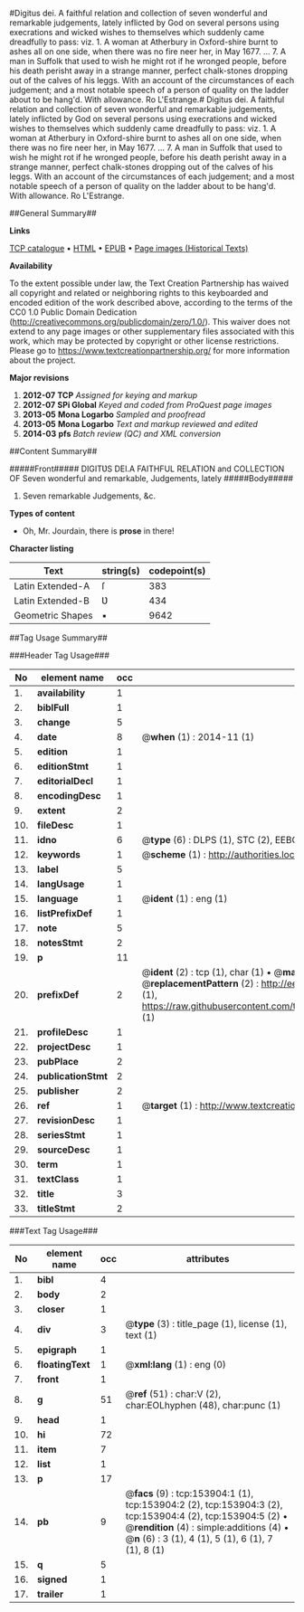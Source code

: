 #Digitus dei. A faithful relation and collection of seven wonderful and remarkable judgements, lately inflicted by God on several persons using execrations and wicked wishes to themselves which suddenly came dreadfully to pass: viz. 1. A woman at Atherbury in Oxford-shire burnt to ashes all on one side, when there was no fire neer her, in May 1677. ... 7. A man in Suffolk that used to wish he might rot if he wronged people, before his death perisht away in a strange manner, perfect chalk-stones dropping out of the calves of his leggs. With an account of the circumstances of each judgement; and a most notable speech of a person of quality on the ladder about to be hang'd. With allowance. Ro L'Estrange.#
Digitus dei. A faithful relation and collection of seven wonderful and remarkable judgements, lately inflicted by God on several persons using execrations and wicked wishes to themselves which suddenly came dreadfully to pass: viz. 1. A woman at Atherbury in Oxford-shire burnt to ashes all on one side, when there was no fire neer her, in May 1677. ... 7. A man in Suffolk that used to wish he might rot if he wronged people, before his death perisht away in a strange manner, perfect chalk-stones dropping out of the calves of his leggs. With an account of the circumstances of each judgement; and a most notable speech of a person of quality on the ladder about to be hang'd. With allowance. Ro L'Estrange.

##General Summary##

**Links**

[TCP catalogue](http://www.ota.ox.ac.uk/tcp/)  • 
[HTML](http://tei.it.ox.ac.uk/tcp/Texts-HTML/free/A81/A81477.html)  • 
[EPUB](http://tei.it.ox.ac.uk/tcp/Texts-EPUB/free/A81/A81477.epub) • 
[Page images (Historical Texts)](https://historicaltexts.jisc.ac.uk/eebo-99899563e)

**Availability**

To the extent possible under law, the Text Creation Partnership has waived all copyright and related or neighboring rights to this keyboarded and encoded edition of the work described above, according to the terms of the CC0 1.0 Public Domain Dedication (http://creativecommons.org/publicdomain/zero/1.0/). This waiver does not extend to any page images or other supplementary files associated with this work, which may be protected by copyright or other license restrictions. Please go to https://www.textcreationpartnership.org/ for more information about the project.

**Major revisions**

1. __2012-07__ __TCP__ *Assigned for keying and markup*
1. __2012-07__ __SPi Global__ *Keyed and coded from ProQuest page images*
1. __2013-05__ __Mona Logarbo__ *Sampled and proofread*
1. __2013-05__ __Mona Logarbo__ *Text and markup reviewed and edited*
1. __2014-03__ __pfs__ *Batch review (QC) and XML conversion*

##Content Summary##

#####Front#####
DIGITƲS DEI.A FAITHFUL RELATION and COLLECTION OF Seven wonderful and remarkable, Judgements, lately
#####Body#####

1. Seven remarkable Judgements, &c.

**Types of content**

  * Oh, Mr. Jourdain, there is **prose** in there!

**Character listing**


|Text|string(s)|codepoint(s)|
|---|---|---|
|Latin Extended-A|ſ|383|
|Latin Extended-B|Ʋ|434|
|Geometric Shapes|▪|9642|

##Tag Usage Summary##

###Header Tag Usage###

|No|element name|occ|attributes|
|---|---|---|---|
|1.|__availability__|1||
|2.|__biblFull__|1||
|3.|__change__|5||
|4.|__date__|8| @__when__ (1) : 2014-11 (1)|
|5.|__edition__|1||
|6.|__editionStmt__|1||
|7.|__editorialDecl__|1||
|8.|__encodingDesc__|1||
|9.|__extent__|2||
|10.|__fileDesc__|1||
|11.|__idno__|6| @__type__ (6) : DLPS (1), STC (2), EEBO-CITATION (1), PROQUEST (1), VID (1)|
|12.|__keywords__|1| @__scheme__ (1) : http://authorities.loc.gov/ (1)|
|13.|__label__|5||
|14.|__langUsage__|1||
|15.|__language__|1| @__ident__ (1) : eng (1)|
|16.|__listPrefixDef__|1||
|17.|__note__|5||
|18.|__notesStmt__|2||
|19.|__p__|11||
|20.|__prefixDef__|2| @__ident__ (2) : tcp (1), char (1)  •  @__matchPattern__ (2) : ([0-9\-]+):([0-9IVX]+) (1), (.+) (1)  •  @__replacementPattern__ (2) : http://eebo.chadwyck.com/downloadtiff?vid=$1&page=$2 (1), https://raw.githubusercontent.com/textcreationpartnership/Texts/master/tcpchars.xml#$1 (1)|
|21.|__profileDesc__|1||
|22.|__projectDesc__|1||
|23.|__pubPlace__|2||
|24.|__publicationStmt__|2||
|25.|__publisher__|2||
|26.|__ref__|1| @__target__ (1) : http://www.textcreationpartnership.org/docs/. (1)|
|27.|__revisionDesc__|1||
|28.|__seriesStmt__|1||
|29.|__sourceDesc__|1||
|30.|__term__|1||
|31.|__textClass__|1||
|32.|__title__|3||
|33.|__titleStmt__|2||


###Text Tag Usage###

|No|element name|occ|attributes|
|---|---|---|---|
|1.|__bibl__|4||
|2.|__body__|2||
|3.|__closer__|1||
|4.|__div__|3| @__type__ (3) : title_page (1), license (1), text (1)|
|5.|__epigraph__|1||
|6.|__floatingText__|1| @__xml:lang__ (1) : eng (0)|
|7.|__front__|1||
|8.|__g__|51| @__ref__ (51) : char:V (2), char:EOLhyphen (48), char:punc (1)|
|9.|__head__|1||
|10.|__hi__|72||
|11.|__item__|7||
|12.|__list__|1||
|13.|__p__|17||
|14.|__pb__|9| @__facs__ (9) : tcp:153904:1 (1), tcp:153904:2 (2), tcp:153904:3 (2), tcp:153904:4 (2), tcp:153904:5 (2)  •  @__rendition__ (4) : simple:additions (4)  •  @__n__ (6) : 3 (1), 4 (1), 5 (1), 6 (1), 7 (1), 8 (1)|
|15.|__q__|5||
|16.|__signed__|1||
|17.|__trailer__|1||

